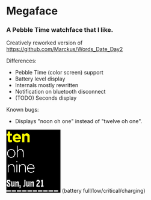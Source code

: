 Megaface
========

### A Pebble Time watchface that I like.

Creatively reworked version of https://github.com/Marckus/Words_Date_Day2

Differences:
 - Pebble Time (color screen) support
 - Battery level display
 - Internals mostly rewritten
 - Notification on bluetooth disconnect
 - (TODO) Seconds display

Known bugs:
 - Displays "noon oh one" instead of "twelve oh one".

![Screenshots](/screenshots.gif?raw=true "Screenshots")
(battery full/low/critical/charging)
